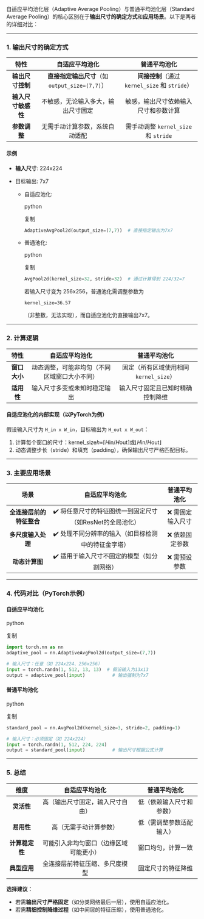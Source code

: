 自适应平均池化层（Adaptive Average Pooling）与普通平均池化层（Standard Average Pooling）的核心区别在于**输出尺寸的确定方式**和**应用场景**。以下是两者的详细对比：

------

### **1. 输出尺寸的确定方式**

|      **特性**      |               **自适应平均池化**               |                **普通平均池化**                |
| :----------------: | :--------------------------------------------: | :--------------------------------------------: |
|  **输出尺寸控制**  | **直接指定输出尺寸**（如 `output_size=(7,7)`） | **间接控制**（通过 `kernel_size` 和 `stride`） |
| **输入尺寸敏感性** |       不敏感，无论输入多大，输出尺寸固定       |      敏感，输出尺寸依赖输入尺寸和参数计算      |
|    **参数调整**    |         无需手动计算参数，系统自动适配         |      需手动调整 `kernel_size` 和 `stride`      |

#### **示例**

- **输入尺寸**: 224x224

- 目标输出: 7x7

  - 自适应池化:

    python

    复制

    ```python
    AdaptiveAvgPool2d(output_size=(7,7))  # 直接指定输出为7x7
    ```

  - 普通池化:

    python

    复制

    ```python
    AvgPool2d(kernel_size=32, stride=32)  # 通过计算得到 224/32=7
    ```

    若输入尺寸变为 256x256，普通池化需调整参数为

    ```
    kernel_size=36.57
    ```

    （非整数，无法实现），而自适应池化仍直接输出7x7。

------

### **2. 计算逻辑**

|   **特性**   |              **自适应平均池化**              |            **普通平均池化**            |
| :----------: | :------------------------------------------: | :------------------------------------: |
| **窗口大小** | 动态调整，可能非均匀（不同区域窗口大小不同） | 固定（所有区域使用相同 `kernel_size`） |
|  **适用性**  |         输入尺寸多变或未知时稳定输出         |    输入尺寸固定且已知时精确控制降维    |

#### **自适应池化的内部实现（以PyTorch为例）**

假设输入尺寸为 `H_in x W_in`，目标输出为 `H_out x W_out`：

1. 计算每个窗口的尺寸：kernel_size*h*=⌈*H*in/*H*out⌉或⌊*H*in/*H*out⌋
2. 动态调整步长（stride）和填充（padding），确保输出尺寸严格匹配目标。

------

### **3. 主要应用场景**

|         **场景**         |                    **自适应平均池化**                    | **普通平均池化** |
| :----------------------: | :------------------------------------------------------: | :--------------: |
| **全连接层前的特征整合** | ✔️ 将任意尺寸的特征图统一到固定尺寸（如ResNet的全局池化） | ❌ 需固定输入尺寸 |
|    **多尺度输入处理**    |    ✔️ 处理不同分辨率的输入（如目标检测中的特征金字塔）    |  ❌ 依赖固定参数  |
|      **动态计算图**      |        ✔️ 适用于输入尺寸不固定的模型（如分割网络）        |   ❌ 需预设参数   |

------

### **4. 代码对比（PyTorch示例）**

#### **自适应平均池化**

python

复制

```python
import torch.nn as nn
adaptive_pool = nn.AdaptiveAvgPool2d(output_size=(7,7))

# 输入尺寸：任意（如 224x224、256x256）
input = torch.randn(1, 512, 13, 13)  # 假设输入为13x13
output = adaptive_pool(input)          # 输出强制为7x7
```

#### **普通平均池化**

python

复制

```python
standard_pool = nn.AvgPool2d(kernel_size=3, stride=2, padding=1)

# 输入尺寸：必须固定（如 224x224）
input = torch.randn(1, 512, 224, 224)
output = standard_pool(input)          # 输出尺寸根据公式计算
```

------

### **5. 总结**

|    **维度**    |           **自适应平均池化**           |     **普通平均池化**     |
| :------------: | :------------------------------------: | :----------------------: |
|   **灵活性**   |    高（输出尺寸固定，输入尺寸自由）    | 低（依赖输入尺寸和参数） |
|   **易用性**   |         高（无需手动计算参数）         | 低（需调整参数适配输入） |
| **计算稳定性** | 可能引入非均匀窗口（边缘区域可能更小） |    窗口均匀，计算一致    |
|  **典型应用**  |     全连接层前特征压缩、多尺度模型     |    固定尺寸的特征降维    |

**选择建议**：

- 若需**输出尺寸严格固定**（如分类网络最后一层），使用自适应池化。
- 若需**精细控制降维过程**（如中间层的特征压缩），使用普通池化。